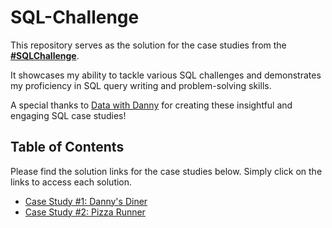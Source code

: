 # SQL-Challenge

This repository serves as the solution for the case studies from the **[#SQLChallenge](https://8weeksqlchallenge.com)**. 

It showcases my ability to tackle various SQL challenges and demonstrates my proficiency in SQL query writing and problem-solving skills.

A special thanks to [Data with Danny](https://www.linkedin.com/company/datawithdanny/) for creating these insightful and engaging SQL case studies! 

## Table of Contents

Please find the solution links for the case studies below. Simply click on the links to access each solution.
- [Case Study #1: Danny's Diner](https://github.com/ruchi-9/8-Week-SQL-Challenge/tree/main/Case%20Study%20%231%20-%20Danny's%20Diner)
- [Case Study #2: Pizza Runner](https://github.com/ruchi-9/8-Week-SQL-Challenge/tree/main/Case%20Study%20%232%20-%20Pizza%20Runner)

